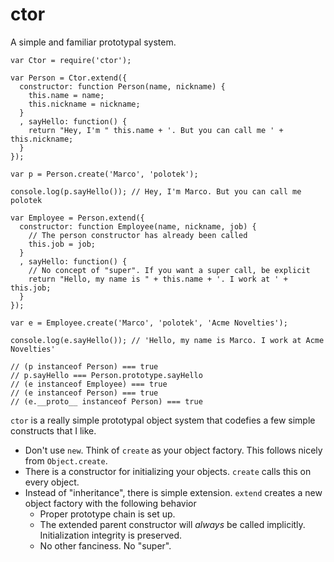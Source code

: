 ctor
====

A simple and familiar prototypal system.

```
var Ctor = require('ctor');

var Person = Ctor.extend({
  constructor: function Person(name, nickname) {
    this.name = name;
    this.nickname = nickname;
  }
  , sayHello: function() {
    return "Hey, I'm " this.name + '. But you can call me ' + this.nickname; 
  }
});

var p = Person.create('Marco', 'polotek');

console.log(p.sayHello()); // Hey, I'm Marco. But you can call me polotek

var Employee = Person.extend({
  constructor: function Employee(name, nickname, job) {
    // The person constructor has already been called
    this.job = job;
  }
  , sayHello: function() {
    // No concept of "super". If you want a super call, be explicit
    return "Hello, my name is " + this.name + '. I work at ' + this.job;
  }
});

var e = Employee.create('Marco', 'polotek', 'Acme Novelties');

console.log(e.sayHello()); // 'Hello, my name is Marco. I work at Acme Novelties'

// (p instanceof Person) === true
// p.sayHello === Person.prototype.sayHello
// (e instanceof Employee) === true
// (e instanceof Person) === true
// (e.__proto__ instanceof Person) === true
```

`ctor` is a really simple prototypal object system that codefies a few simple constructs that I like.

  * Don't use `new`. Think of `create` as your object factory. This follows nicely from `Object.create`.
  * There is a constructor for initializing your objects. `create` calls this on every object.
  * Instead of "inheritance", there is simple extension. `extend` creates a new object factory with the following behavior
    * Proper prototype chain is set up.
    * The extended parent constructor will *always* be called implicitly. Initialization integrity is preserved.
    * No other fanciness. No "super".
